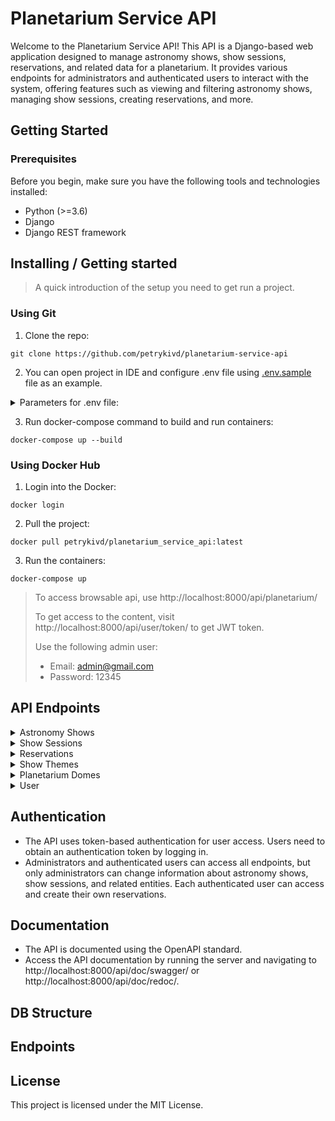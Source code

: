 # Planetarium Service API

Welcome to the Planetarium Service API! This API is a Django-based web application designed to manage astronomy shows, show sessions, reservations, and related data for a planetarium. It provides various endpoints for administrators and authenticated users to interact with the system, offering features such as viewing and filtering astronomy shows, managing show sessions, creating reservations, and more.
## Getting Started

### Prerequisites

Before you begin, make sure you have the following tools and technologies installed:

- Python (>=3.6)
- Django
- Django REST framework

## Installing / Getting started
> A quick introduction of the setup you need to get run a project.

### Using Git
1. Clone the repo:
```shell
git clone https://github.com/petrykivd/planetarium-service-api
```
2. You can open project in IDE and configure .env file using [.env.sample](.env.sample) file as an example.
<details>
<summary>Parameters for .env file:</summary>

- **POSTGRES_DB**: `Name of your DB`
- **POSTGRES_USER**: `Name of your user for DB`
- **POSTGRES_PASSWORD**: `Your password in DB`
- **POSTGRES_HOST** `Host of your DB`
</details>

3. Run docker-compose command to build and run containers:
```shell
docker-compose up --build
```
### Using Docker Hub
1. Login into the Docker:
```shell
docker login
```

2. Pull the project:
```shell
docker pull petrykivd/planetarium_service_api:latest
```

3. Run the containers:
```shell
docker-compose up
```


> To access browsable api, use http://localhost:8000/api/planetarium/
> 
> To get access to the content, visit http://localhost:8000/api/user/token/ to get JWT token.
> 
> Use the following admin user:
> - Email: admin@gmail.com
> - Password: 12345

## API Endpoints
<details>
  <summary>Astronomy Shows</summary>

- **List Astronomy Shows**: `GET /api/planetarium/astronomy-shows/`
- **Create Astronomy Show**: `POST /api/planetarium/astronomy-shows/`
- **Retrieve Astronomy Show**: `GET /api/planetarium/astronomy-shows/{astronomy_show_id}/`
- **Update Astronomy Show**: `PUT /api/planetarium/astronomy-shows/{astronomy_show_id}/`
- **Partial Update** `PATCH /api/planetarium/astronomy-shows/{astronomy_show_id}/`
- **Delete Astronomy Show**: `DELETE /api/planetarium/astronomy-shows/{astronomy_show_id}/`
- **Upload Astronomy Show Image**: `POST /api/planetarium/astronomy-shows/{astronomy_show_id}/upload-image/`
</details>

<details>
  <summary>Show Sessions</summary>
  
- **List Show Sessions**: `GET /api/planetarium/show-sessions/`
- **Create Show Session**: `POST /api/planetarium/show-sessions/`
- **Retrieve Show Session**: `GET /api/planetarium/show-sessions/{show_session_id}/`
- **Update Show Session**: `PUT /api/planetarium/show-sessions/{show_session_id}/`
- **Partial Update** `PATCH /api/planetarium/show-sessions/{show_session_id}/`
- **Delete Show Session**: `DELETE /api/planetarium/show-sessions/{show_session_id}/`
</details>

<details>
  <summary>Reservations</summary>
  
- **List Reservations**: `GET /api/planetarium/reservations/`
- **Create Reservation**: `POST /api/planetarium/reservations/`
- **Retrieve Reservation**: `GET /api/planetarium/reservations/{reservation_id}/`
- **Update Reservation**: `PUT /api/planetarium/reservations/{reservation_id}/`
- **Partial Update** `PATCH /api/planetarium/reservations/{reservation_id}/`
- **Delete Reservation**: `DELETE /api/planetarium/reservations/{reservation_id}/`
</details>

<details>
  <summary>Show Themes</summary>
  
- **List Show Themes**: `GET /api/planetarium/show-themes/`
- **Create Show Theme**: `POST /api/planetarium/show-themes/`
- **Retrieve Show Theme**: `GET /api/planetarium/show-themes/{show_theme_id}/`
- **Update Show Theme**: `PUT /api/planetarium/show-themes/{show_theme_id}/`
- **Partial Update** `PATCH /api/planetarium/show-themes/{show_theme_id}/`
- **Delete Show Theme**: `DELETE /api/planetarium/show-themes/{show_theme_id}/`
</details>

<details>
  <summary>Planetarium Domes</summary>
  
- **List Planetarium Domes**: `GET /api/planetarium/planetarium-domes/`
- **Create Planetarium Dome**: `POST /api/planetarium/planetarium-domes/`
- **Retrieve Planetarium Dome**: `GET /api/planetarium/planetarium-domes/{planetarium_dome_id}/`
- **Update Planetarium Dome**: `PUT /api/planetarium/planetarium-domes/{planetarium_dome_id}/`
- **Partial Update** `PATCH /api/planetarium/planetarium-domes/{planetarium_dome_id}/`
- **Delete Planetarium Dome**: `DELETE /api/planetarium/planetarium-domes/{planetarium_dome_id}/`
</details>

<details>
  <summary>User</summary>
  
- **Information about current User**: `GET /api/user/me/`
- **Update User**: `PUT /api/user/me/`
- **Partial Update** `PATCH /api/user/me/`
- **Create new User** `POST /api/user/register/`
- **Create access and refresh tokens** `POST /api/user/token/`
- **Refresh access token** `POST /api/user/token/refresh/`
- **Verify tokens**: `POST /api/user/token/verify/`
</details>


## Authentication
- The API uses token-based authentication for user access. Users need to obtain an authentication token by logging in.
- Administrators and authenticated users can access all endpoints, but only administrators can change information about astronomy shows, show sessions, and related entities. Each authenticated user can access and create their own reservations.

## Documentation
- The API is documented using the OpenAPI standard.
- Access the API documentation by running the server and navigating to http://localhost:8000/api/doc/swagger/ or http://localhost:8000/api/doc/redoc/.

## DB Structure

## Endpoints

## License
This project is licensed under the MIT License.